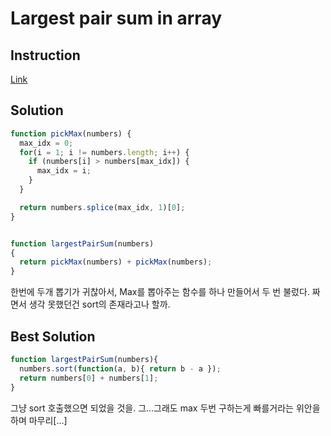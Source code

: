 # Largest pair sum in array
## Instruction
[Link](http://www.codewars.com/kata/556196a6091a7e7f58000018)

## Solution

```javascript
function pickMax(numbers) {
  max_idx = 0;
  for(i = 1; i != numbers.length; i++) {
    if (numbers[i] > numbers[max_idx]) {
      max_idx = i;
    }
  }

  return numbers.splice(max_idx, 1)[0];
}


function largestPairSum(numbers)
{
  return pickMax(numbers) + pickMax(numbers);
}
```

한번에 두개 뽑기가 귀찮아서, Max를 뽑아주는 함수를 하나 만들어서 두 번 불렀다. 짜면서 생각 못했던건 sort의 존재라고나 할까.

## Best Solution

```javascript
function largestPairSum(numbers){
  numbers.sort(function(a, b){ return b - a });
  return numbers[0] + numbers[1];
}
```

그냥 sort 호출했으면 되었을 것을.
그...그래도 max 두번 구하는게 빠를거라는 위안을 하며 마무리[...]
